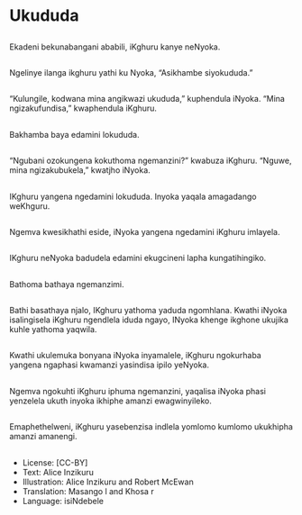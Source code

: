 # Ukududa

##
Ekadeni bekunabangani
ababili, iKghuru kanye
neNyoka.


##
Ngelinye ilanga ikghuru yathi ku Nyoka, “Asikhambe
siyokududa.”

##
“Kulungile, kodwana mina angikwazi
ukududa,” kuphendula iNyoka.
“Mina ngizakufundisa,” kwaphendula
iKghuru.


##
Bakhamba baya edamini lokududa.


##
“Ngubani ozokungena kokuthoma
ngemanzini?” kwabuza iKghuru.
“Nguwe, mina ngizakubukela,” kwatjho
iNyoka.


##
IKghuru yangena ngedamini lokududa.
Inyoka yaqala amagadango weKhguru.


##
Ngemva kwesikhathi eside, iNyoka yangena ngedamini
iKghuru imlayela.

##
IKghuru neNyoka badudela edamini ekugcineni lapha
kungatihingiko.


##
Bathoma bathaya ngemanzimi.

##
Bathi basathaya njalo,
IKghuru yathoma
yaduda ngomhlana.
Kwathi iNyoka
isalingisela iKghuru
ngendlela iduda ngayo,
INyoka khenge ikghone
ukujika kuhle yathoma
yaqwila.


##
Kwathi ukulemuka bonyana iNyoka inyamalele, iKghuru
ngokurhaba yangena ngaphasi kwamanzi yasindisa ipilo
yeNyoka.


##
Ngemva ngokuhti
iKghuru iphuma
ngemanzini, yaqalisa
iNyoka phasi yenzelela
ukuth inyoka ikhiphe
amanzi ewagwinyileko.


##
Emaphethelweni, iKghuru yasebenzisa indlela yomlomo
kumlomo ukukhipha amanzi amanengi.

##
* License: [CC-BY]
* Text: Alice Inzikuru
* Illustration: Alice Inzikuru and Robert McEwan
* Translation: Masango l and Khosa r
* Language: isiNdebele
